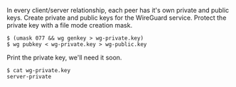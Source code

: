 In every client/server relationship, each peer has it's own private and public keys.
Create private and public keys for the WireGuard service.
Protect the private key with a file mode creation mask.
```text
$ (umask 077 && wg genkey > wg-private.key)
$ wg pubkey < wg-private.key > wg-public.key
```

Print the private key, we'll need it soon.
```text
$ cat wg-private.key
server-private
```
